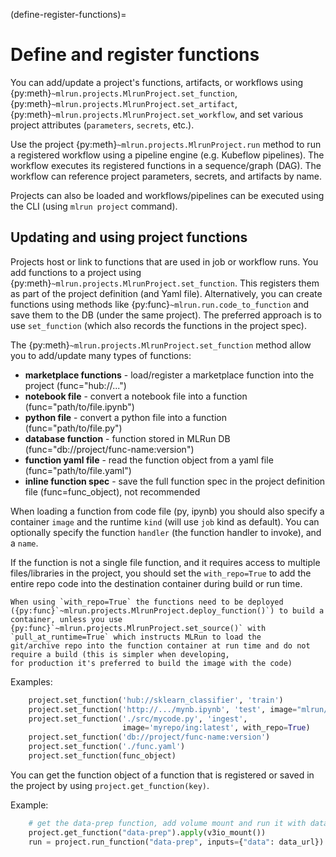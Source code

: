 (define-register-functions)=
# Define and register functions

You can add/update a project's functions, artifacts, or workflows using {py:meth}`~mlrun.projects.MlrunProject.set_function`, 
{py:meth}`~mlrun.projects.MlrunProject.set_artifact`, {py:meth}`~mlrun.projects.MlrunProject.set_workflow`, and set
various project attributes (`parameters`, `secrets`, etc.).

Use the project {py:meth}`~mlrun.projects.MlrunProject.run` method to run a registered workflow using a pipeline engine (e.g. 
Kubeflow pipelines). The workflow executes its registered functions in a sequence/graph (DAG). The workflow can reference project
parameters, secrets, and artifacts by name.

Projects can also be loaded and workflows/pipelines can be executed using the CLI (using `mlrun project` command).

## Updating and using project functions

Projects host or link to functions that are used in job or workflow runs. You add functions to a project using 
{py:meth}`~mlrun.projects.MlrunProject.set_function`. This registers them as part of the project definition (and Yaml file).
Alternatively, you can create functions using methods like {py:func}`~mlrun.run.code_to_function` and save them to the DB (under the same project). 
The preferred approach is to use `set_function` (which also records the functions in the project spec).

The {py:meth}`~mlrun.projects.MlrunProject.set_function` method allow you to add/update many types of functions:
* **marketplace functions** - load/register a marketplace function into the project (func="hub://...")
* **notebook file** - convert a notebook file into a function (func="path/to/file.ipynb")
* **python file** - convert a python file into a function (func="path/to/file.py")
* **database function** - function stored in MLRun DB (func="db://project/func-name:version")
* **function yaml file** - read the function object from a yaml file (func="path/to/file.yaml")
* **inline function spec** - save the full function spec in the project definition file (func=func_object), not recommended

When loading a function from code file (py, ipynb) you should also specify a container `image` and the runtime `kind` (will use `job` kind as default).
You can optionally specify the function `handler` (the function handler to invoke), and a `name`.

If the function is not a single file function, and it requires access to multiple files/libraries in the project, 
you should set the `with_repo=True` to add the entire repo code into the destination container during build or run time.

```{admonition} Note
When using `with_repo=True` the functions need to be deployed 
({py:func}`~mlrun.projects.MlrunProject.deploy_function()`) to build a container, unless you use 
{py:func}`~mlrun.projects.MlrunProject.set_source()` with `pull_at_runtime=True` which instructs MLRun to load the 
git/archive repo into the function container at run time and do not require a build (this is simpler when developing, 
for production it's preferred to build the image with the code)
```

Examples:

```python
    project.set_function('hub://sklearn_classifier', 'train')
    project.set_function('http://.../mynb.ipynb', 'test', image="mlrun/mlrun")
    project.set_function('./src/mycode.py', 'ingest',
                         image='myrepo/ing:latest', with_repo=True)
    project.set_function('db://project/func-name:version')
    project.set_function('./func.yaml')
    project.set_function(func_object)
```
You can get the function object of a function that is registered or saved in the project by using `project.get_function(key)`.

Example:

```python
    # get the data-prep function, add volume mount and run it with data input
    project.get_function("data-prep").apply(v3io_mount())
    run = project.run_function("data-prep", inputs={"data": data_url})
```
